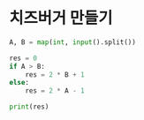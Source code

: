 # 치즈버거 만들기

```python
A, B = map(int, input().split())

res = 0
if A > B:
    res = 2 * B + 1
else:
    res = 2 * A - 1

print(res)
```
